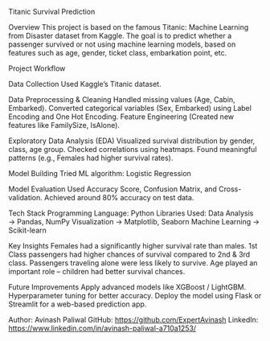 Titanic Survival Prediction

Overview
This project is based on the famous Titanic: Machine Learning from Disaster dataset from Kaggle.
The goal is to predict whether a passenger survived or not using machine learning models, based on features such as age, gender, ticket class, embarkation point, etc.

Project Workflow

Data Collection
Used Kaggle’s Titanic dataset.

Data Preprocessing & Cleaning
Handled missing values (Age, Cabin, Embarked).
Converted categorical variables (Sex, Embarked) using Label Encoding and One Hot Encoding.
Feature Engineering (Created new features like FamilySize, IsAlone).

Exploratory Data Analysis (EDA)
Visualized survival distribution by gender, class, age group.
Checked correlations using heatmaps.
Found meaningful patterns (e.g., Females had higher survival rates).

Model Building
Tried ML algorithm:
Logistic Regression


Model Evaluation
Used Accuracy Score, Confusion Matrix, and Cross-validation.
Achieved around 80% accuracy on test data.


Tech Stack
Programming Language: Python
Libraries Used:
Data Analysis → Pandas, NumPy
Visualization → Matplotlib, Seaborn
Machine Learning → Scikit-learn


Key Insights
Females had a significantly higher survival rate than males.
1st Class passengers had higher chances of survival compared to 2nd & 3rd class.
Passengers traveling alone were less likely to survive.
Age played an important role – children had better survival chances.


Future Improvements
Apply advanced models like XGBoost / LightGBM.
Hyperparameter tuning for better accuracy.
Deploy the model using Flask or Streamlit for a web-based prediction app.


Author: Avinash Paliwal
GitHub: https://github.com/ExpertAvinash
LinkedIn: https://www.linkedin.com/in/avinash-paliwal-a710a1253/
